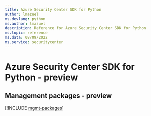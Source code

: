 ```yaml
---
title: Azure Security Center SDK for Python
author: lmazuel
ms.devlang: python
ms.author: lmazuel
description: Reference for Azure Security Center SDK for Python
ms.topic: reference
ms.data: 08/09/2022
ms.service: securitycenter
---
```

# Azure Security Center SDK for Python - preview

## Management packages - preview
[!INCLUDE [mgmt-packages](security-center-mgmt-index.md)]